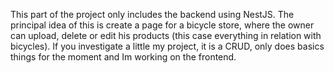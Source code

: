 This part of the project only includes the backend using NestJS.
The principal idea of this is create a page for a bicycle store, where the owner can upload, delete or edit his products (this case everything in relation with bicycles).
If you investigate a little my project, it is a CRUD, only does basics things for the moment and Im working on the frontend.

